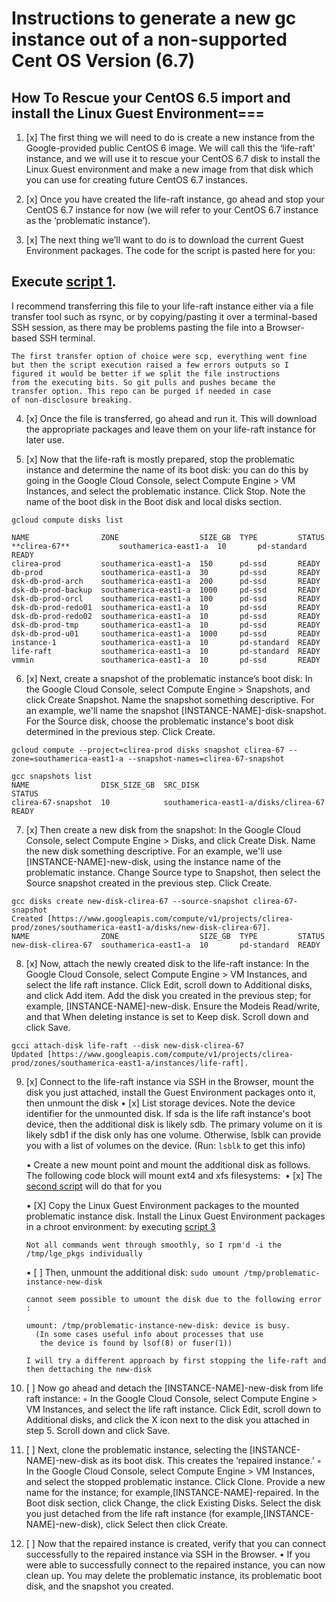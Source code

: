 # Instructions to generate a new gc instance out of a non-supported Cent OS Version (6.7)

## How To Rescue your CentOS 6.5 import and install the Linux Guest Environment===

1. [x] The first thing we will need to do is create a new instance from the Google-provided public CentOS 6 image. We will call this the ‘life-raft’ instance, and we will use it to rescue your CentOS 6.7 disk to install the Linux Guest environment and make a new image from that disk which you can use for creating future CentOS 6.7 instances. 

2. [x] Once you have created the life-raft instance, go ahead and stop your CentOS 6.7 instance for now (we will refer to your CentOS 6.7 instance as the ‘problematic instance’).

3. [x] The next thing we’ll want to do is to download the current Guest Environment packages. The code for the script is pasted here for you:

## Execute [script 1](./script1.sh).

I recommend transferring this file to your life-raft instance either via a file transfer tool such as rsync, or by copying/pasting it over a terminal-based SSH session, as there may be problems pasting the file into a Browser-based SSH terminal. 

```
The first transfer option of choice were scp, everything went fine 
but then the script execution raised a few errors outputs so I 
figured it would be better if we split the file instructions 
from the executing bits. So git pulls and pushes became the 
transfer option. This repo can be purged if needed in case 
of non-disclosure breaking. 
``` 

4.  [x] Once the file is transferred, go ahead and run it. This will download the appropriate packages and leave them on your life-raft instance for later use.

5. [x] Now that the life-raft is mostly prepared, stop the problematic instance and determine the name of its boot disk: you can do this by going in the Google Cloud Console, select Compute Engine > VM Instances, and select the problematic instance. Click Stop. Note the name of the boot disk in the Boot disk and local disks section.

```
gcloud compute disks list

NAME                ZONE                  SIZE_GB  TYPE         STATUS
**clirea-67**           southamerica-east1-a  10       pd-standard  READY
clirea-prod         southamerica-east1-a  150      pd-ssd       READY
db-prod             southamerica-east1-a  30       pd-ssd       READY
dsk-db-prod-arch    southamerica-east1-a  200      pd-ssd       READY
dsk-db-prod-backup  southamerica-east1-a  1000     pd-ssd       READY
dsk-db-prod-orcl    southamerica-east1-a  100      pd-ssd       READY
dsk-db-prod-redo01  southamerica-east1-a  10       pd-ssd       READY
dsk-db-prod-redo02  southamerica-east1-a  10       pd-ssd       READY
dsk-db-prod-tmp     southamerica-east1-a  10       pd-ssd       READY
dsk-db-prod-u01     southamerica-east1-a  1000     pd-ssd       READY
instance-1          southamerica-east1-a  10       pd-standard  READY
life-raft           southamerica-east1-a  10       pd-standard  READY
vmmin               southamerica-east1-a  10       pd-ssd       READY
``` 


6. [x] Next, create a snapshot of the problematic instance’s boot disk:
In the Google Cloud Console, select Compute Engine > Snapshots, and click Create Snapshot. Name the snapshot something descriptive. For an example, we'll name the snapshot [INSTANCE-NAME]-disk-snapshot. For the Source disk, choose the problematic instance's boot disk determined in the previous step. Click Create.

```
gcloud compute --project=clirea-prod disks snapshot clirea-67 --zone=southamerica-east1-a --snapshot-names=clirea-67-snapshot

gcc snapshots list
NAME                DISK_SIZE_GB  SRC_DISK                              STATUS
clirea-67-snapshot  10            southamerica-east1-a/disks/clirea-67  READY
``` 

7. [x] Then create a new disk from the snapshot:
In the Google Cloud Console, select Compute Engine > Disks, and click Create Disk. Name the new disk something descriptive. For an example, we'll use [INSTANCE-NAME]-new-disk, using the instance name of the problematic instance. Change Source type to Snapshot, then select the Source snapshot created in the previous step. Click Create.

```
gcc disks create new-disk-clirea-67 --source-snapshot clirea-67-snapshot
Created [https://www.googleapis.com/compute/v1/projects/clirea-prod/zones/southamerica-east1-a/disks/new-disk-clirea-67].
NAME                ZONE                  SIZE_GB  TYPE         STATUS
new-disk-clirea-67  southamerica-east1-a  10       pd-standard  READY
```

8. [x] Now, attach the newly created disk to the life-raft instance:
In the Google Cloud Console, select Compute Engine > VM Instances, and select the life raft instance. Click Edit, scroll down to Additional disks, and click Add item. Add the disk you created in the previous step; for example, [INSTANCE-NAME]-new-disk. Ensure the Modeis Read/write, and that When deleting instance is set to Keep disk. Scroll down and click Save.

```
gcci attach-disk life-raft --disk new-disk-clirea-67
Updated [https://www.googleapis.com/compute/v1/projects/clirea-prod/zones/southamerica-east1-a/instances/life-raft].
```


9. [x] Connect to the life-raft instance via SSH in the Browser, mount the disk you just attached, install the Guest Environment packages onto it, then unmount the disk
    •	  [x]  List storage devices. Note the device identifier for the unmounted disk. If sda is the life raft instance's boot device, then the additional disk is likely sdb. The primary volume on it is likely sdb1 if the disk only has one volume. Otherwise, lsblk can provide you with a list of volumes on the device. (Run: `lsblk` to get this info) 

    • Create a new mount point and mount the additional disk as follows. The following code block will mount ext4 and xfs filesystems: 
    • [x] The [second script](./script2.sh) will do that for you


     • [X] Copy the Linux Guest Environment packages to the mounted problematic instance disk. Install the Linux Guest Environment packages in a chroot environment: by executing [script 3](./script3.sh)

    ```
    Not all commands went through smoothly, so I rpm'd -i the /tmp/lge_pkgs individually
    ```


    • [ ] Then, unmount the additional disk: 
        `sudo umount /tmp/problematic-instance-new-disk`
      ```
      cannot seem possible to umount the disk due to the following error : 
      
      umount: /tmp/problematic-instance-new-disk: device is busy.
        (In some cases useful info about processes that use
         the device is found by lsof(8) or fuser(1))
      
      I will try a different approach by first stopping the life-raft and then dettaching the new-disk
      ```



10. [ ] Now go ahead and detach the [INSTANCE-NAME]-new-disk from life raft instance:
     ◦	 In the Google Cloud Console, select Compute Engine > VM Instances, and select the life raft instance. Click Edit, scroll down to Additional disks, and click the X icon next to the disk you attached in step 5. Scroll down and click Save. 
11. [ ] Next, clone the problematic instance, selecting the [INSTANCE-NAME]-new-disk as its boot disk. This creates the ‘repaired instance.’
     ◦	   In the Google Cloud Console, select Compute Engine > VM Instances, and select the stopped problematic instance. Click Clone. Provide a new name for the instance; for example,[INSTANCE-NAME]-repaired. In the Boot disk section, click Change, the click Existing Disks. Select the disk you just detached from the life raft instance (for example,[INSTANCE-NAME]-new-disk), click Select then click Create. 
12. [ ] Now that the repaired instance is created, verify that you can connect successfully to the repaired instance via SSH in the Browser.
     •	 If you were able to successfully connect to the repaired instance, you can now clean up. You may delete the problematic instance, its problematic boot disk, and the snapshot you created. 


